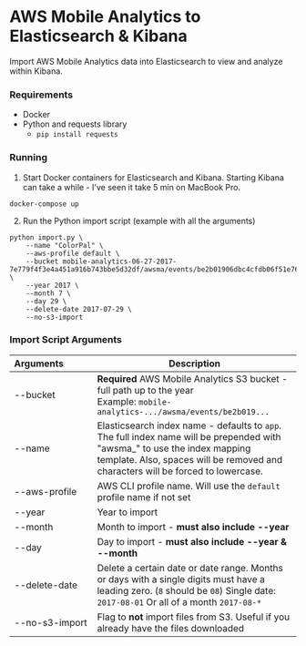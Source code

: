 # AWS Mobile Analytics to Elasticsearch & Kibana
Import AWS Mobile Analytics data into Elasticsearch to view and analyze within Kibana.

### Requirements
- Docker
- Python and requests library
    - `pip install requests`

### Running

1. Start Docker containers for Elasticsearch and Kibana. Starting Kibana can take a while - I've seen it take 5 min on MacBook Pro.
```
docker-compose up
```

2. Run the Python import script (example with all the arguments)
```
python import.py \
    --name "ColorPal" \
    --aws-profile default \
    --bucket mobile-analytics-06-27-2017-7e779f4f3e4a451a916b743bbe5d32df/awsma/events/be2b01906dbc4cfdb06f51e761b8ab76 \
    --year 2017 \
    --month 7 \
    --day 29 \
    --delete-date 2017-07-29 \
    --no-s3-import
```


### Import Script Arguments
| Arguments&nbsp;&nbsp;&nbsp;&nbsp;&nbsp;&nbsp;&nbsp;&nbsp;&nbsp;&nbsp; | Description |
| --- | --- |
| --bucket | **Required** AWS Mobile Analytics S3 bucket - full path up to the year<br>Example: `mobile-analytics-.../awsma/events/be2b019...`
| --name   | Elasticsearch index name - defaults to `app`. The full index name will be prepended with "awsma_" to use the index mapping template. Also, spaces will be removed and characters will be forced to lowercase.
| --aws-profile | AWS CLI profile name. Will use the `default` profile name if not set
| --year   | Year to import
| --month  | Month to import - **must also include --year**
| --day    | Day to import - **must also include --year & --month**
| --delete-date | Delete a certain date or date range. Months or days with a single digits must have a leading zero. (`8` should be `08`) Single date: `2017-08-01` Or all of a month `2017-08-*`
| --no-s3-import | Flag to **not** import files from S3. Useful if you already have the files downloaded
